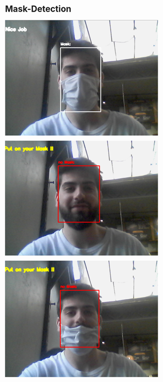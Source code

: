 # Mask-Detection

![picture](withmask.png)

![picture](withoutmask.png)

![picture](with-half-mask.png)
